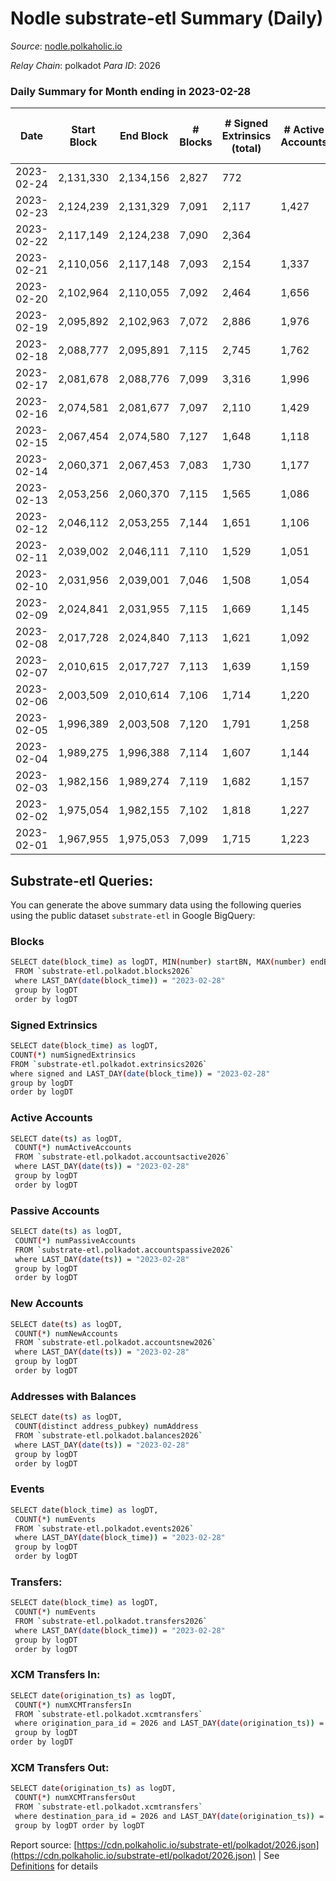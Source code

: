 # Nodle substrate-etl Summary (Daily)

_Source_: [nodle.polkaholic.io](https://nodle.polkaholic.io)

*Relay Chain*: polkadot
*Para ID*: 2026



### Daily Summary for Month ending in 2023-02-28


| Date | Start Block | End Block | # Blocks | # Signed Extrinsics (total) | # Active Accounts | # Passive | # New | # Addresses with Balances | # Events | # Transfers | # XCM Transfers In | # XCM Transfers Out | Issues | 
| ---- | ----------- | --------- | -------- | --------------------------- | ----------------- | --------- | ----- | ------------------------- | -------- | ----------- | ------------------ | ------------------- | ------ |
| 2023-02-24 | 2,131,330 | 2,134,156 | 2,827 | 772 |  |  |  |  | 75,176 | 63,239 ($1,604.80) |   |   |  |
| 2023-02-23 | 2,124,239 | 2,131,329 | 7,091 | 2,117 | 1,427 | 32,933 | 1,163 | 705,662 | 161,074 | 129,815 ($1.91) |   |   |  |
| 2023-02-22 | 2,117,149 | 2,124,238 | 7,090 | 2,364 |  |  |  | 704,508 | 160,774 | 127,440 ($1.62) |   |   |  |
| 2023-02-21 | 2,110,056 | 2,117,148 | 7,093 | 2,154 | 1,337 | 32,375 | 998 | 703,302 | 158,915 | 127,192 ($0.16) |   |   |  |
| 2023-02-20 | 2,102,964 | 2,110,055 | 7,092 | 2,464 | 1,656 | 32,806 | 1,243 | 702,323 | 161,873 | 127,615 ($0.03) |   |   |  |
| 2023-02-19 | 2,095,892 | 2,102,963 | 7,072 | 2,886 | 1,976 | 31,826 | 1,575 | 701,092 | 160,554 | 122,745 ($0.28) |   |   |  |
| 2023-02-18 | 2,088,777 | 2,095,891 | 7,115 | 2,745 | 1,762 | 31,088 | 1,690 | 699,532 | 157,363 | 119,722  |   |   |  |
| 2023-02-17 | 2,081,678 | 2,088,776 | 7,099 | 3,316 | 1,996 | 31,041 | 2,828 | 697,852 | 161,385 | 118,592  |   |   |  |
| 2023-02-16 | 2,074,581 | 2,081,677 | 7,097 | 2,110 | 1,429 | 28,751 | 497 | 695,049 | 140,866 | 111,339  |   |   |  |
| 2023-02-15 | 2,067,454 | 2,074,580 | 7,127 | 1,648 | 1,118 | 31,473 | 589 | 694,639 | 144,341 | 117,604  |   |   |  |
| 2023-02-14 | 2,060,371 | 2,067,453 | 7,083 | 1,730 | 1,177 | 27,852 | 584 | 694,064 | 134,810 | 107,356  |   |   |  |
| 2023-02-13 | 2,053,256 | 2,060,370 | 7,115 | 1,565 | 1,086 | 28,409 | 524 | 693,488 | 133,643 | 107,960  |   |   |  |
| 2023-02-12 | 2,046,112 | 2,053,255 | 7,144 | 1,651 | 1,106 | 27,808 | 647 | 692,972 | 130,419 | 104,156 ($0.01) |   |   |  |
| 2023-02-11 | 2,039,002 | 2,046,111 | 7,110 | 1,529 | 1,051 | 27,446 | 690 | 692,335 | 129,503 | 104,022  |   |   |  |
| 2023-02-10 | 2,031,956 | 2,039,001 | 7,046 | 1,508 | 1,054 | 27,608 | 676 | 691,655 | 130,264 | 105,245  |   |   |  |
| 2023-02-09 | 2,024,841 | 2,031,955 | 7,115 | 1,669 | 1,145 | 28,074 | 596 | 690,993 | 132,708 | 106,727  |   |   |  |
| 2023-02-08 | 2,017,728 | 2,024,840 | 7,113 | 1,621 | 1,092 | 28,095 | 625 | 690,414 | 133,400 | 107,730  |   |   |  |
| 2023-02-07 | 2,010,615 | 2,017,727 | 7,113 | 1,639 | 1,159 | 28,014 | 635 | 689,798 | 133,296 | 107,483  |   |   |  |
| 2023-02-06 | 2,003,509 | 2,010,614 | 7,106 | 1,714 | 1,220 | 28,849 | 736 | 689,184 | 140,570 | 113,991  |   |   |  |
| 2023-02-05 | 1,996,389 | 2,003,508 | 7,120 | 1,791 | 1,258 | 27,414 | 672 | 688,495 | 125,085 | 98,014 ($0.13) |   |   |  |
| 2023-02-04 | 1,989,275 | 1,996,388 | 7,114 | 1,607 | 1,144 | 27,338 | 761 | 687,847 | 129,336 | 103,294  |   |   |  |
| 2023-02-03 | 1,982,156 | 1,989,274 | 7,119 | 1,682 | 1,157 | 27,808 | 653 | 687,097 | 131,761 | 105,555  |   |   |  |
| 2023-02-02 | 1,975,054 | 1,982,155 | 7,102 | 1,818 | 1,227 | 28,143 | 806 | 686,476 | 133,409 | 105,984  |   |   |  |
| 2023-02-01 | 1,967,955 | 1,975,053 | 7,099 | 1,715 | 1,223 | 27,777 | 783 | 685,692 | 131,286 | 104,555  |   |   |  |

## Substrate-etl Queries:
You can generate the above summary data using the following queries using the public dataset `substrate-etl` in Google BigQuery:

### Blocks
```bash
SELECT date(block_time) as logDT, MIN(number) startBN, MAX(number) endBN, COUNT(*) numBlocks 
 FROM `substrate-etl.polkadot.blocks2026`  
 where LAST_DAY(date(block_time)) = "2023-02-28" 
 group by logDT 
 order by logDT
```

### Signed Extrinsics
```bash
SELECT date(block_time) as logDT, 
COUNT(*) numSignedExtrinsics 
FROM `substrate-etl.polkadot.extrinsics2026`  
where signed and LAST_DAY(date(block_time)) = "2023-02-28" 
group by logDT 
order by logDT
```

### Active Accounts
```bash
SELECT date(ts) as logDT, 
 COUNT(*) numActiveAccounts 
 FROM `substrate-etl.polkadot.accountsactive2026` 
 where LAST_DAY(date(ts)) = "2023-02-28" 
 group by logDT 
 order by logDT
```

### Passive Accounts
```bash
SELECT date(ts) as logDT, 
 COUNT(*) numPassiveAccounts 
 FROM `substrate-etl.polkadot.accountspassive2026` 
 where LAST_DAY(date(ts)) = "2023-02-28" 
 group by logDT 
 order by logDT
```

### New Accounts
```bash
SELECT date(ts) as logDT, 
 COUNT(*) numNewAccounts 
 FROM `substrate-etl.polkadot.accountsnew2026` 
 where LAST_DAY(date(ts)) = "2023-02-28" 
 group by logDT
 order by logDT
```

### Addresses with Balances
```bash
SELECT date(ts) as logDT,
 COUNT(distinct address_pubkey) numAddress 
 FROM `substrate-etl.polkadot.balances2026` 
 where LAST_DAY(date(ts)) = "2023-02-28" 
 group by logDT 
 order by logDT
```

### Events
```bash
SELECT date(block_time) as logDT, 
 COUNT(*) numEvents 
 FROM `substrate-etl.polkadot.events2026` 
 where LAST_DAY(date(block_time)) = "2023-02-28" 
 group by logDT 
 order by logDT
```

### Transfers:
```bash
SELECT date(block_time) as logDT, 
 COUNT(*) numEvents 
 FROM `substrate-etl.polkadot.transfers2026` 
 where LAST_DAY(date(block_time)) = "2023-02-28" 
 group by logDT 
 order by logDT
```

### XCM Transfers In:
```bash
SELECT date(origination_ts) as logDT, 
 COUNT(*) numXCMTransfersIn 
 FROM `substrate-etl.polkadot.xcmtransfers` 
 where origination_para_id = 2026 and LAST_DAY(date(origination_ts)) = "2023-02-28" 
 group by logDT 
order by logDT
```

### XCM Transfers Out:
```bash
SELECT date(origination_ts) as logDT, 
 COUNT(*) numXCMTransfersOut 
 FROM `substrate-etl.polkadot.xcmtransfers` 
 where destination_para_id = 2026 and LAST_DAY(date(origination_ts)) = "2023-02-28" 
 group by logDT order by logDT
```


Report source: [https://cdn.polkaholic.io/substrate-etl/polkadot/2026.json](https://cdn.polkaholic.io/substrate-etl/polkadot/2026.json) | See [Definitions](/DEFINITIONS.md) for details
